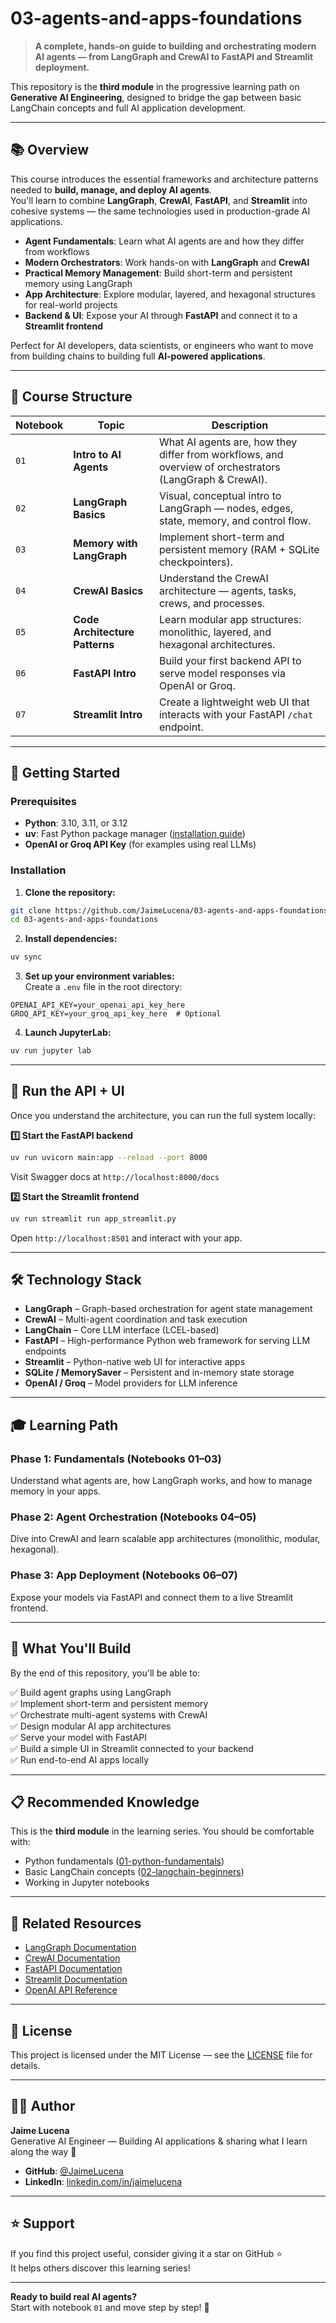 # 03-agents-and-apps-foundations

> **A complete, hands-on guide to building and orchestrating modern AI agents — from LangGraph and CrewAI to FastAPI and Streamlit deployment.**

This repository is the **third module** in the progressive learning path on **Generative AI Engineering**, designed to bridge the gap between basic LangChain concepts and full AI application development.

---

## 📚 Overview

This course introduces the essential frameworks and architecture patterns needed to **build, manage, and deploy AI agents**.  
You'll learn to combine **LangGraph**, **CrewAI**, **FastAPI**, and **Streamlit** into cohesive systems — the same technologies used in production-grade AI applications.

- **Agent Fundamentals**: Learn what AI agents are and how they differ from workflows  
- **Modern Orchestrators**: Work hands-on with **LangGraph** and **CrewAI**  
- **Practical Memory Management**: Build short-term and persistent memory using LangGraph  
- **App Architecture**: Explore modular, layered, and hexagonal structures for real-world projects  
- **Backend & UI**: Expose your AI through **FastAPI** and connect it to a **Streamlit frontend**

Perfect for AI developers, data scientists, or engineers who want to move from building chains to building full **AI-powered applications**.

---

## 📘 Course Structure

| Notebook | Topic | Description |
|----------|-------|-------------|
| `01` | **Intro to AI Agents** | What AI agents are, how they differ from workflows, and overview of orchestrators (LangGraph & CrewAI). |
| `02` | **LangGraph Basics** | Visual, conceptual intro to LangGraph — nodes, edges, state, memory, and control flow. |
| `03` | **Memory with LangGraph** | Implement short-term and persistent memory (RAM + SQLite checkpointers). |
| `04` | **CrewAI Basics** | Understand the CrewAI architecture — agents, tasks, crews, and processes. |
| `05` | **Code Architecture Patterns** | Learn modular app structures: monolithic, layered, and hexagonal architectures. |
| `06` | **FastAPI Intro** | Build your first backend API to serve model responses via OpenAI or Groq. |
| `07` | **Streamlit Intro** | Create a lightweight web UI that interacts with your FastAPI `/chat` endpoint. |

---

## 🚀 Getting Started

### Prerequisites

- **Python**: 3.10, 3.11, or 3.12  
- **uv**: Fast Python package manager ([installation guide](https://github.com/astral-sh/uv))  
- **OpenAI or Groq API Key** (for examples using real LLMs)

### Installation

1. **Clone the repository:**
```bash
git clone https://github.com/JaimeLucena/03-agents-and-apps-foundations.git
cd 03-agents-and-apps-foundations
```

2. **Install dependencies:**
```bash
uv sync
```

3. **Set up your environment variables:**  
Create a `.env` file in the root directory:
```env
OPENAI_API_KEY=your_openai_api_key_here
GROQ_API_KEY=your_groq_api_key_here  # Optional
```

4. **Launch JupyterLab:**
```bash
uv run jupyter lab
```

---

## 🧠 Run the API + UI

Once you understand the architecture, you can run the full system locally:

**1️⃣ Start the FastAPI backend**
```bash
uv run uvicorn main:app --reload --port 8000
```
Visit Swagger docs at `http://localhost:8000/docs`

**2️⃣ Start the Streamlit frontend**
```bash
uv run streamlit run app_streamlit.py
```
Open `http://localhost:8501` and interact with your app.

---

## 🛠️ Technology Stack

- **LangGraph** – Graph-based orchestration for agent state management  
- **CrewAI** – Multi-agent coordination and task execution  
- **LangChain** – Core LLM interface (LCEL-based)  
- **FastAPI** – High-performance Python web framework for serving LLM endpoints  
- **Streamlit** – Python-native web UI for interactive apps  
- **SQLite / MemorySaver** – Persistent and in-memory state storage  
- **OpenAI / Groq** – Model providers for LLM inference

---

## 🎓 Learning Path

### Phase 1: Fundamentals (Notebooks 01–03)
Understand what agents are, how LangGraph works, and how to manage memory in your apps.

### Phase 2: Agent Orchestration (Notebooks 04–05)
Dive into CrewAI and learn scalable app architectures (monolithic, modular, hexagonal).

### Phase 3: App Deployment (Notebooks 06–07)
Expose your models via FastAPI and connect them to a live Streamlit frontend.

---

## 🎯 What You'll Build

By the end of this repository, you'll be able to:

✅ Build agent graphs using LangGraph  
✅ Implement short-term and persistent memory  
✅ Orchestrate multi-agent systems with CrewAI  
✅ Design modular AI app architectures  
✅ Serve your model with FastAPI  
✅ Build a simple UI in Streamlit connected to your backend  
✅ Run end-to-end AI apps locally

---

## 📋 Recommended Knowledge

This is the **third module** in the learning series. You should be comfortable with:

- Python fundamentals ([01-python-fundamentals](https://github.com/JaimeLucena/01-python-fundamentals))  
- Basic LangChain concepts ([02-langchain-beginners](https://github.com/JaimeLucena/02-langchain-beginners))  
- Working in Jupyter notebooks

---

## 🔗 Related Resources

- [LangGraph Documentation](https://langchain-ai.github.io/langgraph/)  
- [CrewAI Documentation](https://docs.crewai.com/)  
- [FastAPI Documentation](https://fastapi.tiangolo.com/)  
- [Streamlit Documentation](https://docs.streamlit.io/)  
- [OpenAI API Reference](https://platform.openai.com/docs/api-reference)

---

## 📝 License

This project is licensed under the MIT License — see the [LICENSE](LICENSE) file for details.

---

## 👨‍💻 Author

**Jaime Lucena**  
Generative AI Engineer — Building AI applications & sharing what I learn along the way 🚀

- **GitHub**: [@JaimeLucena](https://github.com/JaimeLucena)  
- **LinkedIn**: [linkedin.com/in/jaimelucena](https://linkedin.com/in/jaimelucena)

---

## ⭐ Support

If you find this project useful, consider giving it a star on GitHub ⭐  
It helps others discover this learning series!

---

**Ready to build real AI agents?**  
Start with notebook `01` and move step by step! 🚀